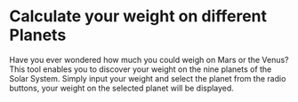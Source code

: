# Calculate your weight on different Planets
Have you ever wondered how much you could weigh on Mars or the Venus? This tool enables you to discover your weight on the nine planets of the Solar System. Simply input your weight and select the planet from the radio buttons, your weight on the selected planet will be displayed.
